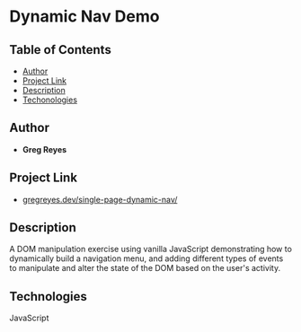 # Dynamic Nav Demo

## Table of Contents

* [Author](#author)
* [Project Link](#project-link)
* [Description](#description)
* [Techonologies](#techonologies)


## Author

* **Greg Reyes**

## Project Link

* [gregreyes.dev/single-page-dynamic-nav/](https://gregreyes.dev/single-page-dynamic-nav/)

## Description

A DOM manipulation exercise using vanilla JavaScript demonstrating how to dynamically build a navigation menu, and adding different types of events to manipulate and alter the state of the DOM based on the user's activity.

## Technologies

JavaScript
